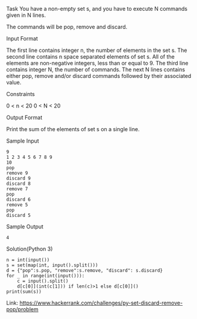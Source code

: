 Task
You have a non-empty set s, and you have to execute N commands given in N lines.

The commands will be pop, remove and discard.

Input Format

The first line contains integer n, the number of elements in the set s.
The second line contains n space separated elements of set s. All of the elements are non-negative integers, less than or equal to 9.
The third line contains integer N, the number of commands.
The next N lines contains either pop, remove and/or discard commands followed by their associated value.

Constraints

0 < n < 20
0 < N < 20

Output Format

Print the sum of the elements of set s on a single line.

Sample Input
```
9
1 2 3 4 5 6 7 8 9
10
pop
remove 9
discard 9
discard 8
remove 7
pop 
discard 6
remove 5
pop 
discard 5
```
Sample Output
```
4
```

Solution(Python 3)
```
n = int(input())
s = set(map(int, input().split()))
d = {"pop":s.pop, "remove":s.remove, "discard": s.discard}
for _ in range(int(input())):
    c = input().split()
    d[c[0]](int(c[1])) if len(c)>1 else d[c[0]]()
print(sum(s))

```

Link: https://www.hackerrank.com/challenges/py-set-discard-remove-pop/problem
